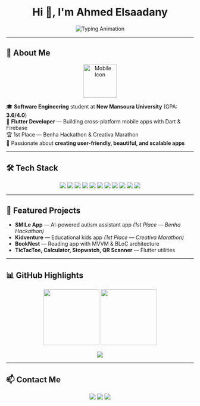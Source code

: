 <!-- ===========================
     Ahmed Elsaadany — README
=========================== -->

<!-- Header with typing animation -->
<h1 align="center">Hi 👋, I'm Ahmed Elsaadany</h1>

<p align="center">
  <img src="https://readme-typing-svg.demolab.com?font=Fira+Code&size=24&pause=1500&center=true&vCenter=true&width=600&lines=Mobile+App+Developer;Flutter+Developer;Clean+Architecture" alt="Typing Animation" />
</p>

---

## 🚀 About Me
<p align="center">
  <img src="https://cdn-icons-png.flaticon.com/512/2920/2920235.png" width="90" style="animation:shake 1s infinite;" alt="Mobile Icon"/>
</p>

🎓 **Software Engineering** student at **New Mansoura University** (GPA: **3.6/4.0**)  
💼 **Flutter Developer** — Building cross-platform mobile apps with Dart & Firebase  
🏆 1st Place — Benha Hackathon & Creativa Marathon  
📌 Passionate about **creating user-friendly, beautiful, and scalable apps**  

---

## 🛠 Tech Stack
<p align="center">
  <!-- Languages & Frameworks -->
  <img src="https://img.shields.io/badge/Dart-0175C2?style=for-the-badge&logo=dart&logoColor=white" />
  <img src="https://img.shields.io/badge/Flutter-02569B?style=for-the-badge&logo=flutter&logoColor=white" />
  <img src="https://img.shields.io/badge/Firebase-FFCA28?style=for-the-badge&logo=firebase&logoColor=black" />
  <img src="https://img.shields.io/badge/REST%20API-005571?style=for-the-badge&logo=postman&logoColor=white" />
  <img src="https://img.shields.io/badge/Bloc-02569B?style=for-the-badge&logo=flutter&logoColor=white" />
  <img src="https://img.shields.io/badge/MVVM-6C63FF?style=for-the-badge" />
  <img src="https://img.shields.io/badge/Clean%20Architecture-FF5733?style=for-the-badge" />
  <img src="https://img.shields.io/badge/Git-F05032?style=for-the-badge&logo=git&logoColor=white" />
  <img src="https://img.shields.io/badge/GitHub-181717?style=for-the-badge&logo=github" />
  <img src="https://img.shields.io/badge/Figma-F24E1E?style=for-the-badge&logo=figma&logoColor=white" />
  <img src="https://img.shields.io/badge/Postman-FF6C37?style=for-the-badge&logo=postman&logoColor=white" />
</p>

---

## 📂 Featured Projects
- **SMILe App** — AI-powered autism assistant app *(1st Place — Benha Hackathon)*  
- **Kidventure** — Educational kids app *(1st Place — Creativa Marathon)*  
- **BookNest** — Reading app with MVVM & BLoC architecture  
- **TicTacToe, Calculator, Stopwatch, QR Scanner** — Flutter utilities  

---

## 📊 GitHub Highlights
<p align="center">
  <img src="https://github-readme-stats.vercel.app/api?username=AhmedElsa3dany&show_icons=true&theme=tokyonight&hide_border=true" height="150" />
  <img src="https://github-readme-stats.vercel.app/api/top-langs/?username=AhmedElsa3dany&layout=compact&theme=tokyonight&hide_border=true" height="150" />
</p>

<p align="center">
  <img src="https://github-profile-trophy.vercel.app/?username=AhmedElsa3dany&theme=algolia&no-frame=true&no-bg=true&margin-w=4" />
</p>

---

## 📫 Contact Me
<p align="center">
  <a href="mailto:ahmedelsaadany16112003@gmail.com"><img src="https://img.shields.io/badge/Email-D14836?style=for-the-badge&logo=gmail&logoColor=white" /></a>
  <a href="https://www.linkedin.com/in/ahmed-elsa3dany/"><img src="https://img.shields.io/badge/LinkedIn-0A66C2?style=for-the-badge&logo=linkedin&logoColor=white" /></a>
  <a href="https://github.com/AhmedElsa3dany"><img src="https://img.shields.io/badge/GitHub-181717?style=for-the-badge&logo=github&logoColor=white" /></a>
</p>

